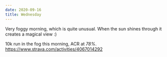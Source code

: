 ```yaml
---
date: 2020-09-16
title: Wednesday
---
```


Very foggy morning, which is quite unusual. When the sun shines through it creates a magical view :)

10k run in the fog this morning, ACR at *78%*.
https://www.strava.com/activities/4067014292
